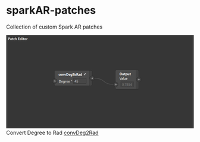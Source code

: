 # sparkAR-patches
Collection of custom Spark AR patches

![convDeg2Rad](https://github.com/hongweitang/sparkAR-patches/blob/master/HON-convDeg2Rad-preview.PNG)
Convert Degree to Rad [convDeg2Rad](https://github.com/hongweitang/sparkAR-patches/blob/master/HON-convDeg2Rad.arp)
